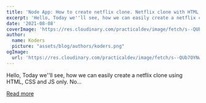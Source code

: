```yaml
---
title: 'Node App: How to create netflix clone. Netflix clone with HTML,CSS, JS.'
excerpt: 'Hello, Today we''ll see, how we can easily create a netflix clone using HTML, CSS and JS only. No...'
date: '2021-08-08'
coverImage: 'https://res.cloudinary.com/practicaldev/image/fetch/s--QUb7OYNw--/c_imagga_scale,f_auto,fl_progressive,h_420,q_auto,w_1000/https://dev-to-uploads.s3.amazonaws.com/uploads/articles/d2db0bvcss75exc5es3d.png'
author:
  name: Koders
  picture: "assets/blog/authors/koders.png"
ogImage:
  url: 'https://res.cloudinary.com/practicaldev/image/fetch/s--QUb7OYNw--/c_imagga_scale,f_auto,fl_progressive,h_420,q_auto,w_1000/https://dev-to-uploads.s3.amazonaws.com/uploads/articles/d2db0bvcss75exc5es3d.png'
---
```


Hello, Today we''ll see, how we can easily create a netflix clone using HTML, CSS and JS only. No...

[Read more](https://dev.to/kunaal438/how-to-create-netflix-clone-netflix-clone-with-hmtl-css-js-989)
